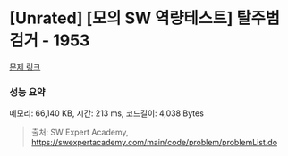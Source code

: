 # [Unrated] [모의 SW 역량테스트] 탈주범 검거 - 1953 

[문제 링크](https://swexpertacademy.com/main/code/problem/problemDetail.do?contestProbId=AV5PpLlKAQ4DFAUq) 

### 성능 요약

메모리: 66,140 KB, 시간: 213 ms, 코드길이: 4,038 Bytes



> 출처: SW Expert Academy, https://swexpertacademy.com/main/code/problem/problemList.do
